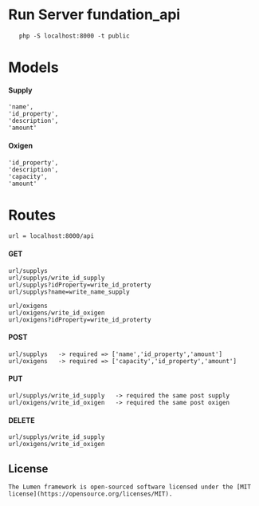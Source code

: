 # Run Server fundation_api
`   php -S localhost:8000 -t public`

# Models
#### Supply
    'name',
    'id_property',
    'description',
    'amount'

#### Oxigen
    'id_property',
    'description',
    'capacity',
    'amount'


# Routes
    url = localhost:8000/api

#### GET
    url/supplys
    url/supplys/write_id_supply
    url/supplys?idProperty=write_id_proterty
    url/supplys?name=write_name_supply

    url/oxigens
    url/oxigens/write_id_oxigen
    url/oxigens?idProperty=write_id_proterty

#### POST
    url/supplys   -> required => ['name','id_property','amount']
    url/oxigens   -> required => ['capacity','id_property','amount']

#### PUT
    url/supplys/write_id_supply   -> required the same post supply
    url/oxigens/write_id_oxigen   -> required the same post oxigen

#### DELETE
    url/supplys/write_id_supply 
    url/oxigens/write_id_oxigen 



## License

    The Lumen framework is open-sourced software licensed under the [MIT license](https://opensource.org/licenses/MIT).
